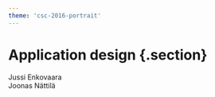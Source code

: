 ```yaml
---
theme: 'csc-2016-portrait'
---
```


# Application design {.section}

Jussi Enkovaara<br>
Joonas Nättilä
